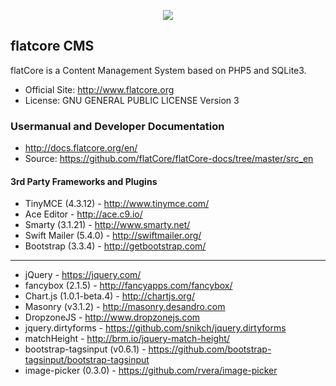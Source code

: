 <p align="center">
<img src="http://www.flatcore.de/content/images/flatcore-logo-flat.png">
</p>

## flatcore CMS

flatCore is a Content Management System based on PHP5 and SQLite3.

* Official Site: http://www.flatcore.org
* License: GNU GENERAL PUBLIC LICENSE Version 3

### Usermanual and Developer Documentation
* http://docs.flatcore.org/en/
* Source: https://github.com/flatCore/flatCore-docs/tree/master/src_en

#### 3rd Party Frameworks and Plugins

+ TinyMCE (4.3.12) - http://www.tinymce.com/
+ Ace Editor - http://ace.c9.io/
+ Smarty (3.1.21) - http://www.smarty.net/
+ Swift Mailer (5.4.0) - http://swiftmailer.org/
+ Bootstrap (3.3.4) - http://getbootstrap.com/

___

+ jQuery - https://jquery.com/
+ fancybox (2.1.5) - http://fancyapps.com/fancybox/
+ Chart.js (1.0.1-beta.4) - http://chartjs.org/
+ Masonry (v3.1.2) - http://masonry.desandro.com
+ DropzoneJS - http://www.dropzonejs.com
+ jquery.dirtyforms - https://github.com/snikch/jquery.dirtyforms
+ matchHeight - http://brm.io/jquery-match-height/
+ bootstrap-tagsinput (v0.6.1) - https://github.com/bootstrap-tagsinput/bootstrap-tagsinput
+ image-picker (0.3.0) - https://github.com/rvera/image-picker